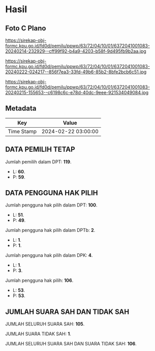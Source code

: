 # Hasil

## Foto C Plano

https://sirekap-obj-formc.kpu.go.id/fd0d/pemilu/ppwp/63/72/04/10/01/6372041001083-20240214-232929--cff99f92-b4a9-4203-b58f-9d495fb9b2aa.jpg

https://sirekap-obj-formc.kpu.go.id/fd0d/pemilu/ppwp/63/72/04/10/01/6372041001083-20240222-024217--856f7ea3-33fd-49b6-85b2-8bfe2bcb6c51.jpg

https://sirekap-obj-formc.kpu.go.id/fd0d/pemilu/ppwp/63/72/04/10/01/6372041001083-20240215-155653--c6198c6c-e78d-40dc-9eee-921534049084.jpg


## Metadata

| Key        | Value               |
| ---------- | ------------------- |
| Time Stamp | 2024-02-22 03:00:00 |


## DATA PEMILIH TETAP

Jumlah pemilih dalam DPT: **119**.
 * L: **60**.
 * P: **59**.

## DATA PENGGUNA HAK PILIH

Jumlah pengguna hak pilih dalam DPT: **100**.
 * L: **51**.
 * P: **49**.

Jumlah pengguna hak pilih dalam DPTb: **2**.
 * L: **1**.
 * P: **1**.

Jumlah pengguna hak pilih dalam DPK: **4**.
 * L: **1**.
 * P: **3**.

Jumlah pengguna hak pilih: **106**.
 * L: **53**.
 * P: **53**.

## JUMLAH SUARA SAH DAN TIDAK SAH

JUMLAH SELURUH SUARA SAH: **105**.

JUMLAH SUARA TIDAK SAH: **1**.

JUMLAH SELURUH SUARA SAH DAN SUARA TIDAK SAH: **106**.


